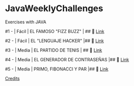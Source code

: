 # JavaWeeklyChallenges
Exercises with JAVA


#1 - | Fácil | EL FAMOSO "FIZZ BUZZ" | ## 🔗 [Link](https://github.com/Wurvan/JavaChallenges/tree/main/src/Challenge1)

#2 - | Fácil | EL "LENGUAJE HACKER" |## 🔗 [Link](https://github.com/Wurvan/JavaChallenges/tree/main/src/Challenge2)

#3 - | Media | EL PARTIDO DE TENIS | ## 🔗 [Link](https://github.com/Wurvan/JavaChallenges/tree/main/src/Challenge3)

#4 - | Media | EL GENERADOR DE CONTRASEÑAS |## 🔗 [Link](https://github.com/Wurvan/JavaChallenges/tree/main/src/Challenge4)

#5 - | Media | PRIMO, FIBONACCI Y PAR |## 🔗 [Link](https://github.com/Wurvan/JavaChallenges/tree/main/src/Challenge5)

[Credits](https://github.com/mouredev/retos-programacion-2023)
